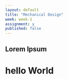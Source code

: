 ```yaml
---
layout: default
title: "Mechanical Design"
week: week-1
assignment: y
published: false
---
```


## Lorem Ipsum
# hello World